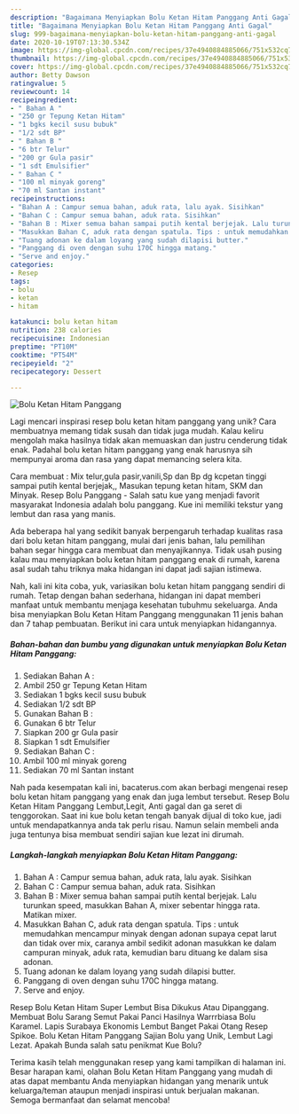 ```yaml
---
description: "Bagaimana Menyiapkan Bolu Ketan Hitam Panggang Anti Gagal"
title: "Bagaimana Menyiapkan Bolu Ketan Hitam Panggang Anti Gagal"
slug: 999-bagaimana-menyiapkan-bolu-ketan-hitam-panggang-anti-gagal
date: 2020-10-19T07:13:30.534Z
image: https://img-global.cpcdn.com/recipes/37e4940884885066/751x532cq70/bolu-ketan-hitam-panggang-foto-resep-utama.jpg
thumbnail: https://img-global.cpcdn.com/recipes/37e4940884885066/751x532cq70/bolu-ketan-hitam-panggang-foto-resep-utama.jpg
cover: https://img-global.cpcdn.com/recipes/37e4940884885066/751x532cq70/bolu-ketan-hitam-panggang-foto-resep-utama.jpg
author: Betty Dawson
ratingvalue: 5
reviewcount: 14
recipeingredient:
- " Bahan A "
- "250 gr Tepung Ketan Hitam"
- "1 bgks kecil susu bubuk"
- "1/2 sdt BP"
- " Bahan B "
- "6 btr Telur"
- "200 gr Gula pasir"
- "1 sdt Emulsifier"
- " Bahan C "
- "100 ml minyak goreng"
- "70 ml Santan instant"
recipeinstructions:
- "Bahan A : Campur semua bahan, aduk rata, lalu ayak. Sisihkan"
- "Bahan C : Campur semua bahan, aduk rata. Sisihkan"
- "Bahan B : Mixer semua bahan sampai putih kental berjejak. Lalu turunkan speed, masukkan Bahan A, mixer sebentar hingga rata. Matikan mixer."
- "Masukkan Bahan C, aduk rata dengan spatula. Tips : untuk memudahkan mencampur minyak dengan adonan supaya cepat larut dan tidak over mix, caranya ambil sedikit adonan masukkan ke dalam campuran minyak, aduk rata, kemudian baru dituang ke dalam sisa adonan."
- "Tuang adonan ke dalam loyang yang sudah dilapisi butter."
- "Panggang di oven dengan suhu 170C hingga matang."
- "Serve and enjoy."
categories:
- Resep
tags:
- bolu
- ketan
- hitam

katakunci: bolu ketan hitam 
nutrition: 238 calories
recipecuisine: Indonesian
preptime: "PT10M"
cooktime: "PT54M"
recipeyield: "2"
recipecategory: Dessert

---
```



![Bolu Ketan Hitam Panggang](https://img-global.cpcdn.com/recipes/37e4940884885066/751x532cq70/bolu-ketan-hitam-panggang-foto-resep-utama.jpg)

Lagi mencari inspirasi resep bolu ketan hitam panggang yang unik? Cara membuatnya memang tidak susah dan tidak juga mudah. Kalau keliru mengolah maka hasilnya tidak akan memuaskan dan justru cenderung tidak enak. Padahal bolu ketan hitam panggang yang enak harusnya sih mempunyai aroma dan rasa yang dapat memancing selera kita.

Cara membuat : Mix telur,gula pasir,vanili,Sp dan Bp dg kcpetan tinggi sampai putih kental berjejak,, Masukan tepung ketan hitam, SKM dan Minyak. Resep Bolu Panggang - Salah satu kue yang menjadi favorit masyarakat Indonesia adalah bolu panggang. Kue ini memiliki tekstur yang lembut dan rasa yang manis.

Ada beberapa hal yang sedikit banyak berpengaruh terhadap kualitas rasa dari bolu ketan hitam panggang, mulai dari jenis bahan, lalu pemilihan bahan segar hingga cara membuat dan menyajikannya. Tidak usah pusing kalau mau menyiapkan bolu ketan hitam panggang enak di rumah, karena asal sudah tahu triknya maka hidangan ini dapat jadi sajian istimewa.


Nah, kali ini kita coba, yuk, variasikan bolu ketan hitam panggang sendiri di rumah. Tetap dengan bahan sederhana, hidangan ini dapat memberi manfaat untuk membantu menjaga kesehatan tubuhmu sekeluarga. Anda bisa menyiapkan Bolu Ketan Hitam Panggang menggunakan 11 jenis bahan dan 7 tahap pembuatan. Berikut ini cara untuk menyiapkan hidangannya.

<!--inarticleads1-->

##### Bahan-bahan dan bumbu yang digunakan untuk menyiapkan Bolu Ketan Hitam Panggang:

1. Sediakan  Bahan A :
1. Ambil 250 gr Tepung Ketan Hitam
1. Sediakan 1 bgks kecil susu bubuk
1. Sediakan 1/2 sdt BP
1. Gunakan  Bahan B :
1. Gunakan 6 btr Telur
1. Siapkan 200 gr Gula pasir
1. Siapkan 1 sdt Emulsifier
1. Sediakan  Bahan C :
1. Ambil 100 ml minyak goreng
1. Sediakan 70 ml Santan instant


Nah pada kesempatan kali ini, bacaterus.com akan berbagi mengenai resep bolu ketan hitam panggang yang enak dan juga lembut tersebut. Resep Bolu Ketan Hitam Panggang Lembut,Legit, Anti gagal dan ga seret di tenggorokan. Saat ini kue bolu ketan tengah banyak dijual di toko kue, jadi untuk mendapatkannya anda tak perlu risau. Namun selain membeli anda juga tentunya bisa membuat sendiri sajian kue lezat ini dirumah. 

<!--inarticleads2-->

##### Langkah-langkah menyiapkan Bolu Ketan Hitam Panggang:

1. Bahan A : Campur semua bahan, aduk rata, lalu ayak. Sisihkan
1. Bahan C : Campur semua bahan, aduk rata. Sisihkan
1. Bahan B : Mixer semua bahan sampai putih kental berjejak. Lalu turunkan speed, masukkan Bahan A, mixer sebentar hingga rata. Matikan mixer.
1. Masukkan Bahan C, aduk rata dengan spatula. Tips : untuk memudahkan mencampur minyak dengan adonan supaya cepat larut dan tidak over mix, caranya ambil sedikit adonan masukkan ke dalam campuran minyak, aduk rata, kemudian baru dituang ke dalam sisa adonan.
1. Tuang adonan ke dalam loyang yang sudah dilapisi butter.
1. Panggang di oven dengan suhu 170C hingga matang.
1. Serve and enjoy.


Resep Bolu Ketan Hitam Super Lembut Bisa Dikukus Atau Dipanggang. Membuat Bolu Sarang Semut Pakai Panci Hasilnya Warrrbiasa Bolu Karamel. Lapis Surabaya Ekonomis Lembut Banget Pakai Otang Resep Spikoe. Bolu Ketan Hitam Panggang Sajian Bolu yang Unik, Lembut Lagi Lezat. Apakah Bunda salah satu penikmat Kue Bolu? 

Terima kasih telah menggunakan resep yang kami tampilkan di halaman ini. Besar harapan kami, olahan Bolu Ketan Hitam Panggang yang mudah di atas dapat membantu Anda menyiapkan hidangan yang menarik untuk keluarga/teman ataupun menjadi inspirasi untuk berjualan makanan. Semoga bermanfaat dan selamat mencoba!

